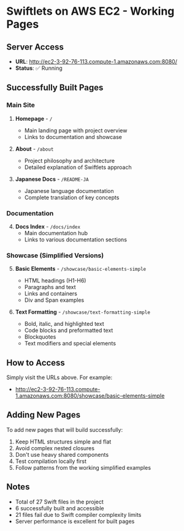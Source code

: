 # Swiftlets on AWS EC2 - Working Pages

## Server Access
- **URL**: http://ec2-3-92-76-113.compute-1.amazonaws.com:8080/
- **Status**: ✅ Running

## Successfully Built Pages

### Main Site
1. **Homepage** - `/`
   - Main landing page with project overview
   - Links to documentation and showcase

2. **About** - `/about`
   - Project philosophy and architecture
   - Detailed explanation of Swiftlets approach

3. **Japanese Docs** - `/README-JA`
   - Japanese language documentation
   - Complete translation of key concepts

### Documentation
4. **Docs Index** - `/docs/index`
   - Main documentation hub
   - Links to various documentation sections

### Showcase (Simplified Versions)
5. **Basic Elements** - `/showcase/basic-elements-simple`
   - HTML headings (H1-H6)
   - Paragraphs and text
   - Links and containers
   - Div and Span examples

6. **Text Formatting** - `/showcase/text-formatting-simple`
   - Bold, italic, and highlighted text
   - Code blocks and preformatted text
   - Blockquotes
   - Text modifiers and special elements

## How to Access

Simply visit the URLs above. For example:
- http://ec2-3-92-76-113.compute-1.amazonaws.com:8080/showcase/basic-elements-simple

## Adding New Pages

To add new pages that will build successfully:
1. Keep HTML structures simple and flat
2. Avoid complex nested closures
3. Don't use heavy shared components
4. Test compilation locally first
5. Follow patterns from the working simplified examples

## Notes
- Total of 27 Swift files in the project
- 6 successfully built and accessible
- 21 files fail due to Swift compiler complexity limits
- Server performance is excellent for built pages